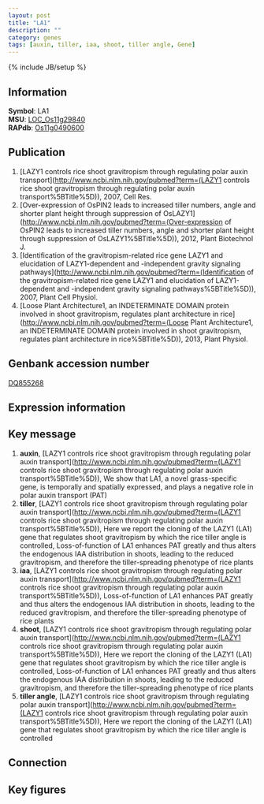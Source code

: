 ```yaml
---
layout: post
title: "LA1"
description: ""
category: genes
tags: [auxin, tiller, iaa, shoot, tiller angle, Gene]
---
```

{% include JB/setup %}

## Information
__Symbol__: LA1  
__MSU__: [LOC_Os11g29840](http://rice.plantbiology.msu.edu/cgi-bin/ORF_infopage.cgi?orf=LOC_Os11g29840)  
__RAPdb__: [Os11g0490600](http://rapdb.dna.affrc.go.jp/viewer/gbrowse_details/irgsp1?name=Os11g0490600)  

## Publication
1. [LAZY1 controls rice shoot gravitropism through regulating polar auxin transport](http://www.ncbi.nlm.nih.gov/pubmed?term=(LAZY1 controls rice shoot gravitropism through regulating polar auxin transport%5BTitle%5D)), 2007, Cell Res.
2. [Over-expression of OsPIN2 leads to increased tiller numbers, angle and shorter plant height through suppression of OsLAZY1](http://www.ncbi.nlm.nih.gov/pubmed?term=(Over-expression of OsPIN2 leads to increased tiller numbers, angle and shorter plant height through suppression of OsLAZY1%5BTitle%5D)), 2012, Plant Biotechnol J.
3. [Identification of the gravitropism-related rice gene LAZY1 and elucidation of LAZY1-dependent and -independent gravity signaling pathways](http://www.ncbi.nlm.nih.gov/pubmed?term=(Identification of the gravitropism-related rice gene LAZY1 and elucidation of LAZY1-dependent and -independent gravity signaling pathways%5BTitle%5D)), 2007, Plant Cell Physiol.
4. [Loose Plant Architecture1, an INDETERMINATE DOMAIN protein involved in shoot gravitropism, regulates plant architecture in rice](http://www.ncbi.nlm.nih.gov/pubmed?term=(Loose Plant Architecture1, an INDETERMINATE DOMAIN protein involved in shoot gravitropism, regulates plant architecture in rice%5BTitle%5D)), 2013, Plant Physiol.

## Genbank accession number
[DQ855268](http://www.ncbi.nlm.nih.gov/nuccore/DQ855268)

## Expression information

## Key message
1. __auxin__, [LAZY1 controls rice shoot gravitropism through regulating polar auxin transport](http://www.ncbi.nlm.nih.gov/pubmed?term=(LAZY1 controls rice shoot gravitropism through regulating polar auxin transport%5BTitle%5D)),  We show that LA1, a novel grass-specific gene, is temporally and spatially expressed, and plays a negative role in polar auxin transport (PAT)
2. __tiller__, [LAZY1 controls rice shoot gravitropism through regulating polar auxin transport](http://www.ncbi.nlm.nih.gov/pubmed?term=(LAZY1 controls rice shoot gravitropism through regulating polar auxin transport%5BTitle%5D)),  Here we report the cloning of the LAZY1 (LA1) gene that regulates shoot gravitropism by which the rice tiller angle is controlled, Loss-of-function of LA1 enhances PAT greatly and thus alters the endogenous IAA distribution in shoots, leading to the reduced gravitropism, and therefore the tiller-spreading phenotype of rice plants
3. __iaa__, [LAZY1 controls rice shoot gravitropism through regulating polar auxin transport](http://www.ncbi.nlm.nih.gov/pubmed?term=(LAZY1 controls rice shoot gravitropism through regulating polar auxin transport%5BTitle%5D)),  Loss-of-function of LA1 enhances PAT greatly and thus alters the endogenous IAA distribution in shoots, leading to the reduced gravitropism, and therefore the tiller-spreading phenotype of rice plants
4. __shoot__, [LAZY1 controls rice shoot gravitropism through regulating polar auxin transport](http://www.ncbi.nlm.nih.gov/pubmed?term=(LAZY1 controls rice shoot gravitropism through regulating polar auxin transport%5BTitle%5D)),  Here we report the cloning of the LAZY1 (LA1) gene that regulates shoot gravitropism by which the rice tiller angle is controlled, Loss-of-function of LA1 enhances PAT greatly and thus alters the endogenous IAA distribution in shoots, leading to the reduced gravitropism, and therefore the tiller-spreading phenotype of rice plants
5. __tiller angle__, [LAZY1 controls rice shoot gravitropism through regulating polar auxin transport](http://www.ncbi.nlm.nih.gov/pubmed?term=(LAZY1 controls rice shoot gravitropism through regulating polar auxin transport%5BTitle%5D)),  Here we report the cloning of the LAZY1 (LA1) gene that regulates shoot gravitropism by which the rice tiller angle is controlled

## Connection

## Key figures


